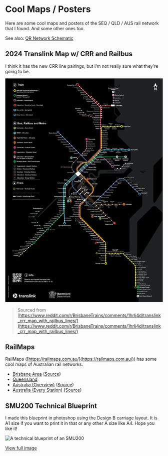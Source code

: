 # Cool Maps / Posters

Here are some cool maps and posters of the SEQ / QLD / AUS rail network that I found. And some other ones too.

See also: [QR Network Schematic](Cool-Maps/QR-Network-Schematic.html)

## 2024 Translink Map w/ CRR and Railbus

I think it has the new CRR line pairings, but I'm not really sure what they're going to be.

![](../media/MapsPosters/translink-crr-map-with-railbus-lines.webp)

> Sourced from [https://www.reddit.com/r/BrisbaneTrains/comments/1hrlj4d/translink_crr_map_with_railbus_lines/](https://www.reddit.com/r/BrisbaneTrains/comments/1hrlj4d/translink_crr_map_with_railbus_lines/)

## RailMaps

RailMaps ([https://railmaps.com.au/](https://railmaps.com.au/)) has some cool maps of Australian rail networks.

- [Brisbane Area](../media/MapsPosters/RailMaps-Brisbane.pdf) ([Source](https://railmaps.com.au/brisbane.htm))
- [Queensland](https://railmaps.com.au/queensland.htm)
- [Australia (Overview)](../media/MapsPosters/RailMaps-Australia.pdf) ([Source](https://railmaps.com.au/index.html))
- [Australia (Every Station)](../media/MapsPosters/RailMaps-Australia_Every_Station.pdf) ([Source](https://railmaps.com.au/National_Rail_Map.htm))

## SMU200 Technical Blueprint

I made this blueprint in photoshop using the Design B carriage layout. It is A1 size if you want to print it in that or any other A size like A4. Hope you like it!

![A technical blueprint of an SMU200](../media/MapsPosters/SMU200_blueprint.png)

[View full image](../media/MapsPosters/SMU200_blueprint.png)
